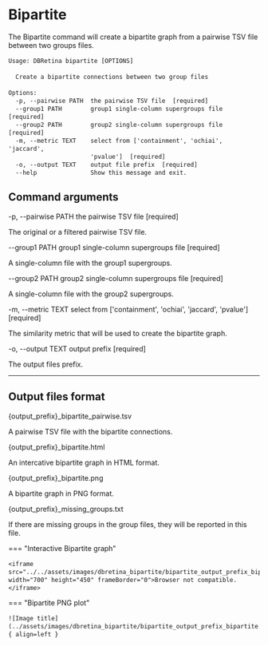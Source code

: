 # Bipartite

The Bipartite command will create a bipartite graph from a pairwise TSV file between two groups files.

```
Usage: DBRetina bipartite [OPTIONS]

  Create a bipartite connections between two group files

Options:
  -p, --pairwise PATH  the pairwise TSV file  [required]
  --group1 PATH        group1 single-column supergroups file  [required]
  --group2 PATH        group2 single-column supergroups file  [required]
  -m, --metric TEXT    select from ['containment', 'ochiai', 'jaccard',
                       'pvalue']  [required]
  -o, --output TEXT    output file prefix  [required]
  --help               Show this message and exit.
```

## Command arguments

<span class="cmd">  -p, --pairwise PATH  the pairwise TSV file  [required] </span>

The original or a filtered pairwise TSV file.

<span class="cmd"> --group1 PATH        group1 single-column supergroups file  [required] </span>

A single-column file with the group1 supergroups.

<span class="cmd"> --group2 PATH        group2 single-column supergroups file  [required] </span>

A single-column file with the group2 supergroups.

<span class="cmd"> -m, --metric TEXT    select from ['containment', 'ochiai', 'jaccard', 'pvalue']  [required] </span>

The similarity metric that will be used to create the bipartite graph.

<span class="cmd"> -o, --output TEXT    output prefix  [required] </span>

The output files prefix.


<hr class="fancy-hr">


## Output files format

<span class="cmd"> {output_prefix}_bipartite_pairwise.tsv </span>

A pairwise TSV file with the bipartite connections.

<span class="cmd"> {output_prefix}_bipartite.html </span>

An intercative bipartite graph in HTML format.

<span class="cmd"> {output_prefix}_bipartite.png </span>

A bipartite graph in PNG format.

<span class="cmd"> {output_prefix}_missing_groups.txt </span>

If there are missing groups in the group files, they will be reported in this file.






=== "Interactive Bipartite graph"

    <iframe src="../../assets/images/dbretina_bipartite/bipartite_output_prefix_bipartite.html" width="700" height="450" frameBorder="0">Browser not compatible.</iframe>



=== "Bipartite PNG plot"

    ![Image title](../assets/images/dbretina_bipartite/bipartite_output_prefix_bipartite.png){ align=left }